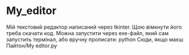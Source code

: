 # My_editor
Мій текстовий редактор написаний через tkinter.
Щою вімкнути його треба скачати код.
Можна запустити через exe-файл, який сам запустить термінал, або вручну прописати: python Cюди, якщо маєш Пайтон/My editor.py
